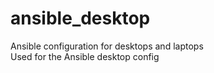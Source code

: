 # ansible_desktop
Ansible configuration for desktops and laptops<br>
Used for the Ansible desktop config
